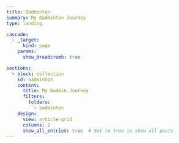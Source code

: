 ```yaml
---
title: Badminton
summary: My Badminton Journey
type: landing

cascade:
  - _target:
      kind: page
    params:
      show_breadcrumb: true

sections:
  - block: collection
    id: badminton
    content:
      title: My Badmin Journey
      filters:
        folders:
          - badminton
    design:
      view: article-grid
      columns: 2
      show_all_entries: true  # Set to true to show all posts
---
```

